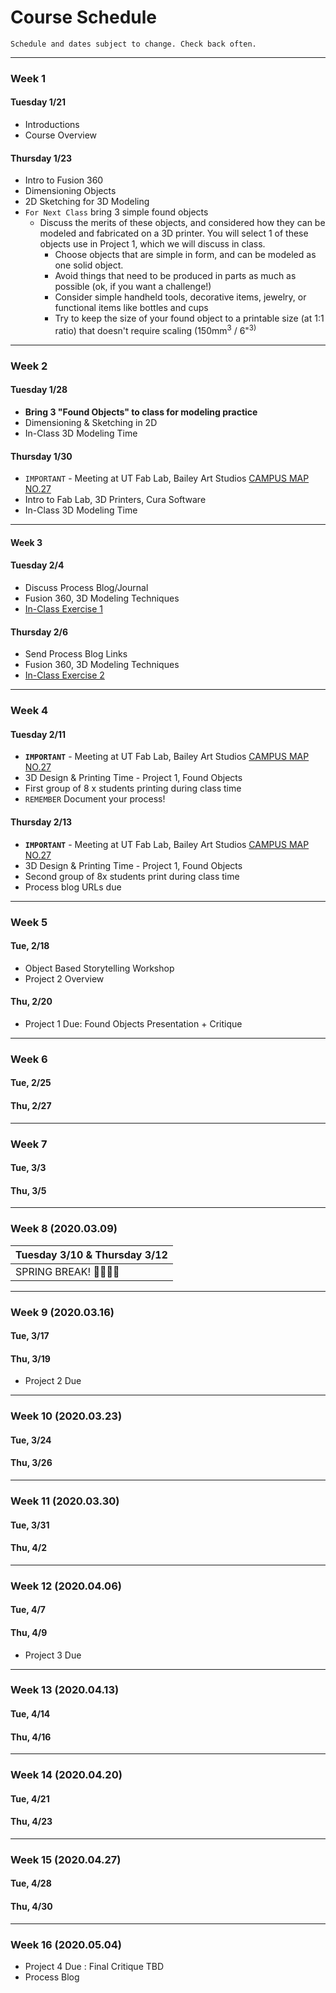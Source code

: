 # Course Schedule

```
Schedule and dates subject to change. Check back often.
```

---
### Week 1

#### Tuesday 1/21
* Introductions
* Course Overview

#### Thursday 1/23
* Intro to Fusion 360
* Dimensioning Objects
* 2D Sketching for 3D Modeling
* ``For Next Class`` bring 3 simple found objects
  * Discuss the merits of these objects, and considered  how they can be modeled and fabricated on a 3D printer. You will select 1 of these objects use in Project 1, which we will discuss in class.
    - Choose objects that are simple in form, and can be modeled as one solid object.
    - Avoid things that need to be produced in parts as much as possible (ok, if you want a challenge!)
    - Consider simple handheld tools, decorative items, jewelry, or functional items like bottles and cups
    - Try to keep the size of your found object to a printable size (at 1:1 ratio) that doesn't require scaling (150mm<sup>3</sup> / 6"<sup>3)

---
### Week 2

#### Tuesday 1/28
* **Bring 3 "Found Objects" to class for modeling practice**
* Dimensioning & Sketching in 2D
* In-Class 3D Modeling Time

#### Thursday 1/30
* ```IMPORTANT``` - Meeting at UT Fab Lab, Bailey Art Studios [CAMPUS MAP NO.27](https://www.ut.edu/uploadedFiles/About/UTCampusMap-a_924.pdf)
* Intro to Fab Lab, 3D Printers, Cura Software
* In-Class 3D Modeling Time

---
#### Week 3 

#### Tuesday 2/4
* Discuss Process Blog/Journal
* Fusion 360, 3D Modeling Techniques
* [In-Class Exercise 1](https://github.com/mmansion/UT_FMX_213/blob/master/EXERCISES.md)

#### Thursday 2/6
* Send Process Blog Links
* Fusion 360, 3D Modeling Techniques
* [In-Class Exercise 2](https://github.com/mmansion/UT_FMX_213/blob/master/EXERCISES.md)

---
### Week 4

#### Tuesday 2/11
* **```IMPORTANT```** - Meeting at UT Fab Lab, Bailey Art Studios [CAMPUS MAP NO.27](https://www.ut.edu/uploadedFiles/About/UTCampusMap-a_924.pdf)
* 3D Design & Printing Time - Project 1, Found Objects
* First group of 8 x students printing during class time
* ```REMEMBER``` Document your process!

#### Thursday 2/13 
* **```IMPORTANT```** - Meeting at UT Fab Lab, Bailey Art Studios [CAMPUS MAP NO.27](https://www.ut.edu/uploadedFiles/About/UTCampusMap-a_924.pdf)
* 3D Design & Printing Time - Project 1, Found Objects
* Second group of 8x students print during class time 
* Process blog URLs due

---

### Week 5

#### Tue, 2/18
* Object Based Storytelling Workshop
* Project 2 Overview

#### Thu, 2/20
* Project 1 Due: Found Objects Presentation + Critique

---
### Week 6
#### Tue, 2/25
#### Thu, 2/27

---
### Week 7
#### Tue, 3/3
#### Thu, 3/5

---
### Week 8 (2020.03.09)

| Tuesday 3/10 & Thursday 3/12 |
| :---     |
| SPRING BREAK! 👏🎉🥂😸 |

---
### Week 9 (2020.03.16)
#### Tue, 3/17
#### Thu, 3/19
* Project 2 Due

---
### Week 10 (2020.03.23)
#### Tue, 3/24
#### Thu, 3/26

---
### Week 11 (2020.03.30)
#### Tue, 3/31
#### Thu, 4/2

---
### Week 12 (2020.04.06)
#### Tue, 4/7
#### Thu, 4/9
* Project 3 Due
---
### Week 13 (2020.04.13)
#### Tue, 4/14
#### Thu, 4/16

---
### Week 14 (2020.04.20)
#### Tue, 4/21
#### Thu, 4/23

---
### Week 15 (2020.04.27)
#### Tue, 4/28
#### Thu, 4/30

---
### Week 16 (2020.05.04)
* Project 4 Due : Final Critique TBD
* Process Blog
